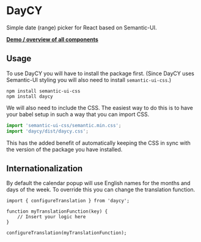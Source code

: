 # DayCY
Simple date (range) picker for React based on Semantic-UI.

[**Demo / overview of all components**](https://CodeYellowBV.github.io/daycy/)

## Usage
To use DayCY you will have to install the package first. (Since DayCY uses
Semantic-UI styling you will also need to install `semantic-ui-css`.)
```
npm install semantic-ui-css
npm install daycy
```
We will also need to include the CSS. The easiest way to do this is to have
your babel setup in such a way that you can import CSS.
```jsx
import 'semantic-ui-css/semantic.min.css';
import 'daycy/dist/daycy.css';
```
This has the added benefit of automatically keeping the CSS in sync with the
version of the package you have installed.

## Internationalization
By default the calendar popup will use English names for the months and days of
the week. To override this you can change the translation function.
```
import { configureTranslation } from 'daycy';

function myTranslationFunction(key) {
    // Insert your logic here
}

configureTranslation(myTranslationFunction);
```
